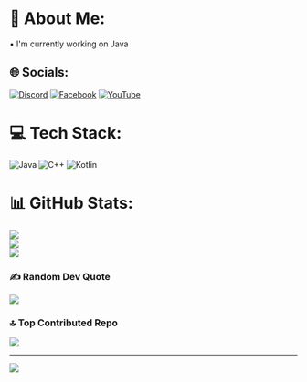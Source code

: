 # 💫 About Me:
• I'm currently working on Java


## 🌐 Socials:
[![Discord](https://img.shields.io/badge/Discord-%237289DA.svg?logo=discord&logoColor=white)](https://discord.gg/605336588758679553) 
[![Facebook](https://img.shields.io/badge/Facebook-%231877F2.svg?logo=Facebook&logoColor=white)](https://www.facebook.com/KuroHerre/)
[![YouTube](https://img.shields.io/badge/YouTube-%23FF0000.svg?logo=YouTube&logoColor=white)](https://youtube.com/@https://www.youtube.com/channel/UCyUUWRj12ezEaTY18gix24Q) 

# 💻 Tech Stack:
![Java](https://img.shields.io/badge/java-%23ED8B00.svg?style=for-the-badge&logo=openjdk&logoColor=white) ![C++](https://img.shields.io/badge/c++-%2300599C.svg?style=for-the-badge&logo=c%2B%2B&logoColor=white) ![Kotlin](https://img.shields.io/badge/kotlin-%237F52FF.svg?style=for-the-badge&logo=kotlin&logoColor=white)
# 📊 GitHub Stats:
![](https://github-readme-stats.vercel.app/api?username=KuroHere&theme=shades-of-purple&hide_border=false&include_all_commits=false&count_private=false)<br/>
![](https://github-readme-streak-stats.herokuapp.com/?user=KuroHere&theme=shades-of-purple&hide_border=false)<br/>
![](https://github-readme-stats.vercel.app/api/top-langs/?username=KuroHere&theme=shades-of-purple&hide_border=false&include_all_commits=false&count_private=false&layout=compact)

### ✍️ Random Dev Quote
![](https://quotes-github-readme.vercel.app/api?type=vetical&theme=radical)

### 🔝 Top Contributed Repo
![](https://github-contributor-stats.vercel.app/api?username=KuroHere&limit=5&theme=dark&combine_all_yearly_contributions=true)

---
[![](https://visitcount.itsvg.in/api?id=KuroHere&icon=0&color=0)](https://visitcount.itsvg.in)

<!-- Proudly created with GPRM ( https://gprm.itsvg.in ) -->
